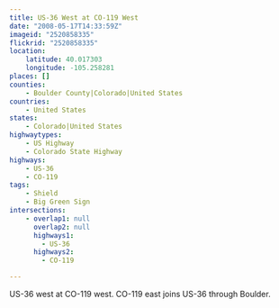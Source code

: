 ```yaml
---
title: US-36 West at CO-119 West
date: "2008-05-17T14:33:59Z"
imageid: "2520858335"
flickrid: "2520858335"
location:
    latitude: 40.017303
    longitude: -105.258281
places: []
counties:
    - Boulder County|Colorado|United States
countries:
    - United States
states:
    - Colorado|United States
highwaytypes:
    - US Highway
    - Colorado State Highway
highways:
    - US-36
    - CO-119
tags:
    - Shield
    - Big Green Sign
intersections:
    - overlap1: null
      overlap2: null
      highways1:
        - US-36
      highways2:
        - CO-119

---
```

US-36 west at CO-119 west.  CO-119 east joins US-36 through Boulder.
